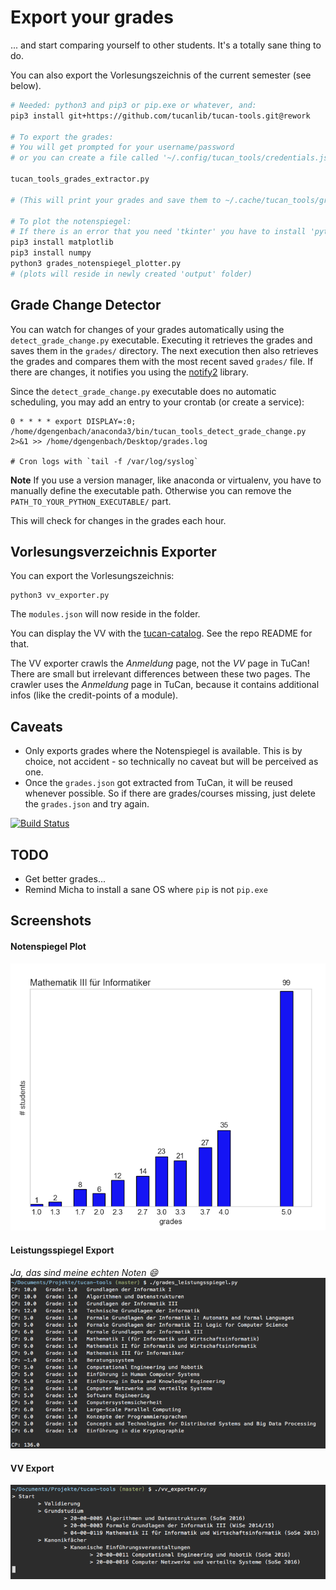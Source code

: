 # Export your grades
... and start comparing yourself to other students. It's a totally sane thing to do.

You can also export the Vorlesungszeichnis of the current semester (see below).


```bash
# Needed: python3 and pip3 or pip.exe or whatever, and:
pip3 install git+https://github.com/tucanlib/tucan-tools.git@rework

# To export the grades:
# You will get prompted for your username/password
# or you can create a file called '~/.config/tucan_tools/credentials.json' with a "username" and "password"

tucan_tools_grades_extractor.py

# (This will print your grades and save them to ~/.cache/tucan_tools/grades.json)

# To plot the notenspiegel:
# If there is an error that you need 'tkinter' you have to install 'python-pmw' (Arch Linux)
pip3 install matplotlib
pip3 install numpy
python3 grades_notenspiegel_plotter.py
# (plots will reside in newly created 'output' folder)
```

## Grade Change Detector
You can watch for changes of your grades automatically using the `detect_grade_change.py` executable.
Executing it retrieves the grades and saves them in the `grades/` directory.
The next execution then also retrieves the grades and compares them with the most recent saved `grades/` file.
If there are changes, it notifies you using the [notify2](https://notify2.readthedocs.io/en/latest/) library.

Since the `detect_grade_change.py` executable does no automatic scheduling, you may add an entry to your crontab (or create a service):
```cron
0 * * * * export DISPLAY=:0; /home/dgengenbach/anaconda3/bin/tucan_tools_detect_grade_change.py 2>&1 >> /home/dgengenbach/Desktop/grades.log

# Cron logs with `tail -f /var/log/syslog`
```
**Note** If you use a version manager, like anaconda or virtualenv, you have to manually define the executable path. Otherwise you can remove the `PATH_TO_YOUR_PYTHON_EXECUTABLE/` part. 

This will check for changes in the grades each hour.


## Vorlesungsverzeichnis Exporter
You can export the Vorlesungszeichnis:
```shell
python3 vv_exporter.py
```
The `modules.json` will now reside in the folder.

You can display the VV with the [tucan-catalog](https://github.com/davidgengenbach/tucan-catalog). See the repo README for that.

The VV exporter crawls the _Anmeldung_ page, not the _VV_ page in TuCan! There are small but irrelevant differences between these two pages. The crawler uses the _Anmeldung_ page in TuCan, because it contains additional infos (like the credit-points of a module).

## Caveats
- Only exports grades where the Notenspiegel is available. This is by choice, not accident - so technically no caveat but will be perceived as one.
- Once the `grades.json` got extracted from TuCan, it will be reused whenever possible. So if there are grades/courses missing, just delete the `grades.json` and try again.

[![Build Status](https://travis-ci.org/tucanlib/tucan-tools.svg?branch=master)](https://travis-ci.org/tucanlib/tucan-tools)

## TODO
- Get better grades...
- Remind Micha to install a sane OS where `pip` is not `pip.exe`


## Screenshots

#### Notenspiegel Plot
![Notenspiegel](other/screenshot-plot.png)


#### Leistungsspiegel Export
_Ja, das sind meine echten Noten :smile:_
![Leistungsspiegel](other/screenshot-leistungsspiegel.png)


#### VV Export
![VV](other/screenshot-vv.png)

